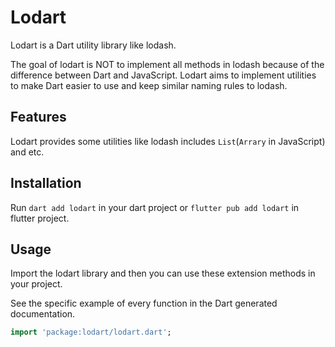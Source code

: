 # Lodart

Lodart is a Dart utility library like lodash.

The goal of lodart is NOT to implement all methods in lodash because of the difference between Dart and JavaScript.
Lodart aims to implement utilities to make Dart easier to use and keep similar naming rules to lodash.

## Features

Lodart provides some utilities like lodash includes `List`(`Arrary` in JavaScript) and etc.

## Installation

Run `dart add lodart` in your dart project or `flutter pub add lodart` in flutter project.

## Usage

Import the lodart library and then you can use these extension methods in your project.

See the specific example of every function in the Dart generated documentation.

```dart
import 'package:lodart/lodart.dart';
```
